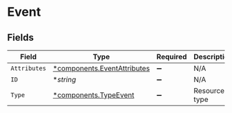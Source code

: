 # Event


## Fields

| Field                                                                     | Type                                                                      | Required                                                                  | Description                                                               | Example                                                                   |
| ------------------------------------------------------------------------- | ------------------------------------------------------------------------- | ------------------------------------------------------------------------- | ------------------------------------------------------------------------- | ------------------------------------------------------------------------- |
| `Attributes`                                                              | [*components.EventAttributes](../../models/components/eventattributes.md) | :heavy_minus_sign:                                                        | N/A                                                                       |                                                                           |
| `ID`                                                                      | **string*                                                                 | :heavy_minus_sign:                                                        | N/A                                                                       | 1PTzLK8g1NRKMGu5kUb8SC                                                    |
| `Type`                                                                    | [*components.TypeEvent](../../models/components/typeevent.md)             | :heavy_minus_sign:                                                        | Resource type                                                             |                                                                           |
